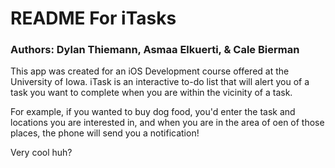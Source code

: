 README For iTasks
=================

<h3>Authors: Dylan Thiemann, Asmaa Elkuerti, & Cale Bierman</h3>


This app was created for an iOS Development course offered at the University of Iowa. iTask is an interactive to-do list that will alert you of a task you want to complete when you are within the vicinity of a task. 

For example, if you wanted to buy dog food, you'd enter the task and locations you are interested in, and when you are in the area of oen of those places, the phone will send you a notification!

Very cool huh?
